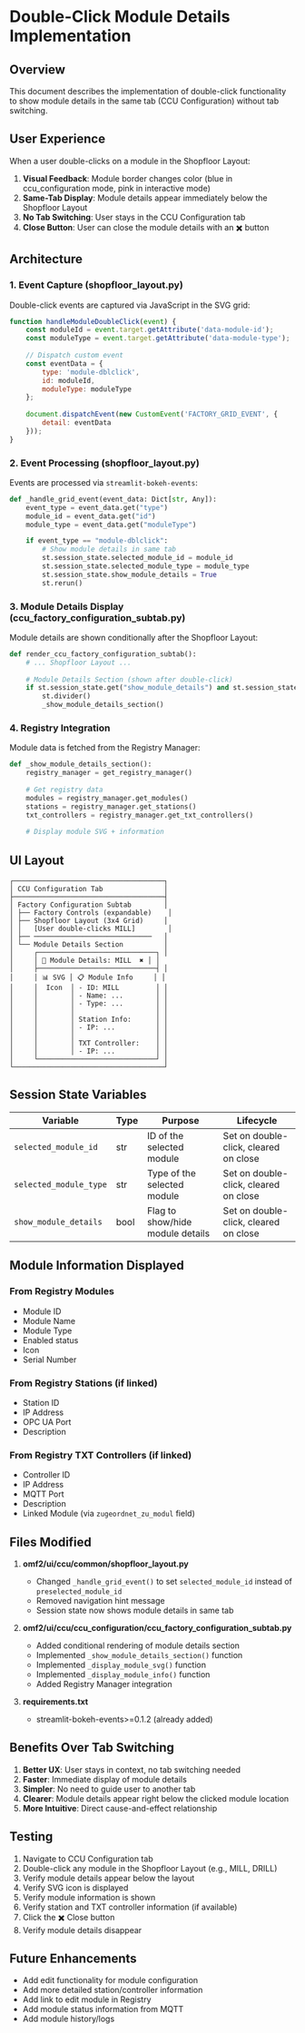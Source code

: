 # Double-Click Module Details Implementation

## Overview

This document describes the implementation of double-click functionality to show module details in the same tab (CCU Configuration) without tab switching.

## User Experience

When a user double-clicks on a module in the Shopfloor Layout:

1. **Visual Feedback**: Module border changes color (blue in ccu_configuration mode, pink in interactive mode)
2. **Same-Tab Display**: Module details appear immediately below the Shopfloor Layout
3. **No Tab Switching**: User stays in the CCU Configuration tab
4. **Close Button**: User can close the module details with an ✖️ button

## Architecture

### 1. Event Capture (shopfloor_layout.py)

Double-click events are captured via JavaScript in the SVG grid:

```javascript
function handleModuleDoubleClick(event) {
    const moduleId = event.target.getAttribute('data-module-id');
    const moduleType = event.target.getAttribute('data-module-type');
    
    // Dispatch custom event
    const eventData = {
        type: 'module-dblclick',
        id: moduleId,
        moduleType: moduleType
    };
    
    document.dispatchEvent(new CustomEvent('FACTORY_GRID_EVENT', {
        detail: eventData
    }));
}
```

### 2. Event Processing (shopfloor_layout.py)

Events are processed via `streamlit-bokeh-events`:

```python
def _handle_grid_event(event_data: Dict[str, Any]):
    event_type = event_data.get("type")
    module_id = event_data.get("id")
    module_type = event_data.get("moduleType")

    if event_type == "module-dblclick":
        # Show module details in same tab
        st.session_state.selected_module_id = module_id
        st.session_state.selected_module_type = module_type
        st.session_state.show_module_details = True
        st.rerun()
```

### 3. Module Details Display (ccu_factory_configuration_subtab.py)

Module details are shown conditionally after the Shopfloor Layout:

```python
def render_ccu_factory_configuration_subtab():
    # ... Shopfloor Layout ...
    
    # Module Details Section (shown after double-click)
    if st.session_state.get("show_module_details") and st.session_state.get("selected_module_id"):
        st.divider()
        _show_module_details_section()
```

### 4. Registry Integration

Module data is fetched from the Registry Manager:

```python
def _show_module_details_section():
    registry_manager = get_registry_manager()
    
    # Get registry data
    modules = registry_manager.get_modules()
    stations = registry_manager.get_stations()
    txt_controllers = registry_manager.get_txt_controllers()
    
    # Display module SVG + information
```

## UI Layout

```
┌─────────────────────────────────────┐
│ CCU Configuration Tab               │
├─────────────────────────────────────┤
│ Factory Configuration Subtab        │
│ ├── Factory Controls (expandable)    │
│ ├── Shopfloor Layout (3x4 Grid)     │
│ │   [User double-clicks MILL]        │
│ ├── ─────────────────────────────   │
│ └── Module Details Section          │
│     ┌─────────────────────────────┐ │
│     │ 🔧 Module Details: MILL  ✖️ │ │
│     ├─────────────────────────────┤ │
│     │ 📊 SVG │ 📋 Module Info     │ │
│     │  Icon  │ - ID: MILL         │ │
│     │        │ - Name: ...        │ │
│     │        │ - Type: ...        │ │
│     │        │                    │ │
│     │        │ Station Info:      │ │
│     │        │ - IP: ...          │ │
│     │        │                    │ │
│     │        │ TXT Controller:    │ │
│     │        │ - IP: ...          │ │
│     └─────────────────────────────┘ │
└─────────────────────────────────────┘
```

## Session State Variables

| Variable | Type | Purpose | Lifecycle |
|----------|------|---------|-----------|
| `selected_module_id` | str | ID of the selected module | Set on double-click, cleared on close |
| `selected_module_type` | str | Type of the selected module | Set on double-click, cleared on close |
| `show_module_details` | bool | Flag to show/hide module details | Set on double-click, cleared on close |

## Module Information Displayed

### From Registry Modules
- Module ID
- Module Name
- Module Type
- Enabled status
- Icon
- Serial Number

### From Registry Stations (if linked)
- Station ID
- IP Address
- OPC UA Port
- Description

### From Registry TXT Controllers (if linked)
- Controller ID
- IP Address
- MQTT Port
- Description
- Linked Module (via `zugeordnet_zu_modul` field)

## Files Modified

1. **omf2/ui/ccu/common/shopfloor_layout.py**
   - Changed `_handle_grid_event()` to set `selected_module_id` instead of `preselected_module_id`
   - Removed navigation hint message
   - Session state now shows module details in same tab

2. **omf2/ui/ccu/ccu_configuration/ccu_factory_configuration_subtab.py**
   - Added conditional rendering of module details section
   - Implemented `_show_module_details_section()` function
   - Implemented `_display_module_svg()` function
   - Implemented `_display_module_info()` function
   - Added Registry Manager integration

3. **requirements.txt**
   - streamlit-bokeh-events>=0.1.2 (already added)

## Benefits Over Tab Switching

1. **Better UX**: User stays in context, no tab switching needed
2. **Faster**: Immediate display of module details
3. **Simpler**: No need to guide user to another tab
4. **Clearer**: Module details appear right below the clicked module location
5. **More Intuitive**: Direct cause-and-effect relationship

## Testing

1. Navigate to CCU Configuration tab
2. Double-click any module in the Shopfloor Layout (e.g., MILL, DRILL)
3. Verify module details appear below the layout
4. Verify SVG icon is displayed
5. Verify module information is shown
6. Verify station and TXT controller information (if available)
7. Click the ✖️ Close button
8. Verify module details disappear

## Future Enhancements

- Add edit functionality for module configuration
- Add more detailed station/controller information
- Add link to edit module in Registry
- Add module status information from MQTT
- Add module history/logs

